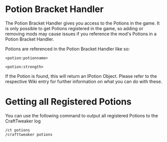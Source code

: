 # Potion Bracket Handler

The Potion Bracket Handler gives you access to the Potions in the game. It is only possible to get Potions registered in the game, so adding or removing mods may cause issues if you reference the mod's Potions in a Potion Bracket Handler.

Potions are referenced in the Potion Bracket Handler like so:

```
<potion:potionname>

<potion:strength>
```

If the Potion is found, this will return an IPotion Object.
Please refer to the respective Wiki entry for further information on what you can do with these.

# Getting all Registered Potions

You can use the following command to output all registered Potions to the CraftTweaker log
```
/ct potions
/crafttweaker potions
```